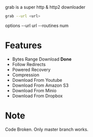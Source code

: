 grab is a super http & http2 downloader

```bash
grab --url <url>
```

options
--url url
--routines num



# Features
- Bytes Range Download       **Done**
- Follow Redirects           
- Powered Recovery 
- Compression
- Download From Youtube
- Download From Amazon S3
- Download From Minio
- Download From Dropbox

# Note
Code Broken. Only master branch works.